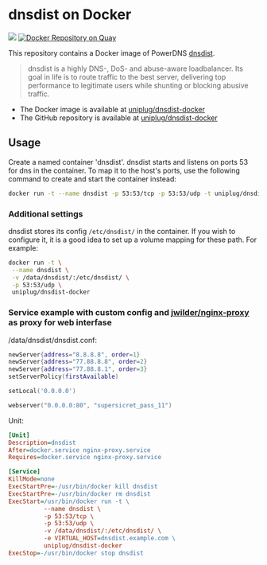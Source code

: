 # dnsdist on Docker

[![](https://badge.imagelayers.io/uniplug/dnsdist-docker:latest.svg)](https://imagelayers.io/?images=uniplug/dnsdist-docker:latest 'Get your own badge on imagelayers.io')
[![Docker Repository on Quay](https://quay.io/repository/uniplug/dnsdist/status "Docker Repository on Quay")](https://quay.io/repository/uniplug/dnsdist)


This repository contains a Docker image of PowerDNS [dnsdist](http://dnsdist.org/).

> dnsdist is a highly DNS-, DoS- and abuse-aware loadbalancer. Its goal in life is to route traffic to the best server, delivering top performance to legitimate users while shunting or blocking abusive traffic.

* The Docker image is available at [uniplug/dnsdist-docker](https://hub.docker.com/r/uniplug/dnsdist-docker/)
* The GitHub repository is available at [uniplug/dnsdist-docker](https://github.com/uniplug/dnsdist-docker)

## Usage

Create a named container 'dnsdist'.
dnsdist starts and listens on ports 53 for dns in the container.
To map it to the host's ports, use the following command to create and start the container instead:

```bash
docker run -t --name dnsdist -p 53:53/tcp -p 53:53/udp -t uniplug/dnsdist-docker
```

### Additional settings

dnsdist stores its config ```/etc/dnsdist/``` in the container.
If you wish to configure it, it is a good idea to set up a volume mapping for these path. For example:

```bash
docker run -t \
 --name dnsdist \
 -v /data/dnsdist/:/etc/dnsdist/ \
 -p 53:53/udp \
 uniplug/dnsdist-docker
```

### Service example with custom config and [jwilder/nginx-proxy](https://hub.docker.com/r/jwilder/nginx-proxy/) as proxy for web interfase


/data/dnsdist/dnsdist.conf:

```Lua
newServer{address="8.8.8.8", order=1}
newServer{address="77.88.8.8", order=2}
newServer{address="77.88.8.1", order=3}
setServerPolicy(firstAvailable)

setLocal('0.0.0.0')

webserver("0.0.0.0:80", "supersicret_pass_11")
```

Unit:

```ini
[Unit]
Description=dnsdist
After=docker.service nginx-proxy.service
Requires=docker.service nginx-proxy.service

[Service]
KillMode=none
ExecStartPre=-/usr/bin/docker kill dnsdist
ExecStartPre=-/usr/bin/docker rm dnsdist
ExecStart=/usr/bin/docker run -t \
          --name dnsdist \
          -p 53:53/tcp \
          -p 53:53/udp \
          -v /data/dnsdist/:/etc/dnsdist/ \
          -e VIRTUAL_HOST=dnsdist.example.com \
          uniplug/dnsdist-docker
ExecStop=-/usr/bin/docker stop dnsdist
```
